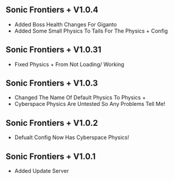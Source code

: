 ## Sonic Frontiers + V1.0.4
- Added Boss Health Changes For Giganto
- Added Some Small Physics To Tails For The Physics + Config

## Sonic Frontiers + V1.0.31
- Fixed Physics + From Not Loading/ Working

## Sonic Frontiers + V1.0.3
- Changed The Name Of Default Physics To Physics +
- Cyberspace Physics Are Untested So Any Problems Tell Me!

## Sonic Frontiers + V1.0.2
- Defualt Config Now Has Cyberspace Physics!

## Sonic Frontiers + V1.0.1
- Added Update Server
